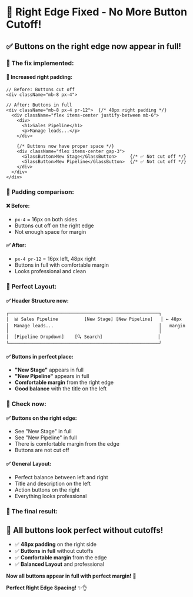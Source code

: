 # 🔧 Right Edge Fixed - No More Button Cutoff!

## ✅ **Buttons on the right edge now appear in full!**

### 🔧 **The fix implemented:**

#### **📏 Increased right padding:**

```tsx
// Before: Buttons cut off
<div className="mb-8 px-4">

// After: Buttons in full
<div className="mb-8 px-4 pr-12">  {/* 48px right padding */}
  <div className="flex items-center justify-between mb-6">
    <div>
      <h1>Sales Pipeline</h1>
      <p>Manage leads...</p>
    </div>

    {/* Buttons now have proper space */}
    <div className="flex items-center gap-3">
      <GlassButton>New Stage</GlassButton>     {/* ✅ Not cut off */}
      <GlassButton>New Pipeline</GlassButton>  {/* ✅ Not cut off */}
    </div>
  </div>
</div>
```

### 🎯 **Padding comparison:**

#### **❌ Before:**

- `px-4` = 16px on both sides
- Buttons cut off on the right edge
- Not enough space for margin

#### **✅ After:**

- `px-4 pr-12` = 16px left, 48px right
- Buttons in full with comfortable margin
- Looks professional and clean

### 🎨 **Perfect Layout:**

#### **✅ Header Structure now:**

```
┌─────────────────────────────────────────────────────────┐
│  📊 Sales Pipeline          [New Stage] [New Pipeline]   │ ← 48px
│  Manage leads...                                        │   margin
│                                                         │
│  [Pipeline Dropdown]    [🔍 Search]                     │
└─────────────────────────────────────────────────────────┘
```

#### **✅ Buttons in perfect place:**

- **"New Stage"** appears in full
- **"New Pipeline"** appears in full
- **Comfortable margin** from the right edge
- **Good balance** with the title on the left

### 🧪 **Check now:**

#### **✅ Buttons on the right edge:**

- See "New Stage" in full
- See "New Pipeline" in full
- There is comfortable margin from the edge
- Buttons are not cut off

#### **✅ General Layout:**

- Perfect balance between left and right
- Title and description on the left
- Action buttons on the right
- Everything looks professional

### 🎉 **The final result:**

## **🔘 All buttons look perfect without cutoffs!**

- ✅ **48px padding** on the right side
- ✅ **Buttons in full** without cutoffs
- ✅ **Comfortable margin** from the edge
- ✅ **Balanced Layout** and professional

**Now all buttons appear in full with perfect margin!** 🔘

**Perfect Right Edge Spacing!** ✨👌
